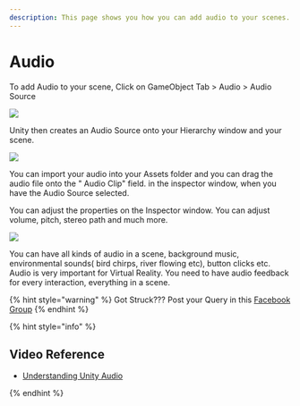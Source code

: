 ```yaml
---
description: This page shows you how you can add audio to your scenes.
---
```


# Audio

To add Audio to your scene, Click on GameObject Tab &gt; Audio &gt; Audio Source

![](.gitbook/assets/29.jpg)

Unity then creates an Audio Source onto your Hierarchy window and your scene.

![](.gitbook/assets/30.jpg)

You can import your audio into your Assets folder and you can drag the audio file onto the " Audio Clip" field. in the inspector window, when you have the Audio Source selected.

You can adjust the properties on the Inspector window. You can adjust volume, pitch, stereo path and much more.

![](.gitbook/assets/31.jpg)

You can have all kinds of audio in a scene, background music, environmental sounds\( bird chirps, river flowing etc\), button clicks etc. Audio is very important for Virtual Reality. You need to have audio feedback for every interaction, everything in a scene.

{% hint style="warning" %}
Got Struck??? Post your Query in this [Facebook Group](https://www.facebook.com/groups/soi.vr/)
{% endhint %}

{% hint style="info" %}

## Video Reference

* [Understanding Unity Audio](https://www.youtube.com/watch?v=6OT43pvUyfY)

{% endhint %}
